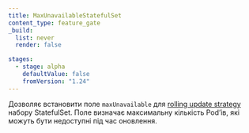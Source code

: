 ```yaml
---
title: MaxUnavailableStatefulSet
content_type: feature_gate
_build:
  list: never
  render: false

stages:
  - stage: alpha
    defaultValue: false
    fromVersion: "1.24"
---
```

Дозволяє встановити поле `maxUnavailable` для [rolling update strategy](/docs/concepts/workloads/controllers/statefulset/#rolling-updates) набору StatefulSet. Поле визначає максимальну кількість Podʼів, які можуть бути недоступні під час оновлення.
